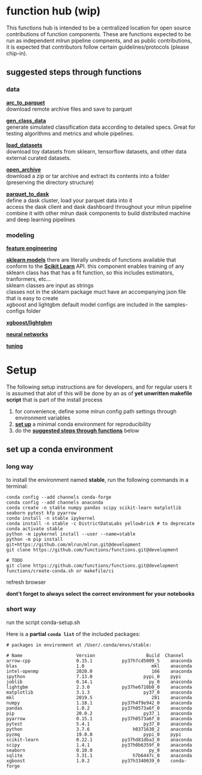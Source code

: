 # function hub (wip)


This functions hub is intended to be a centralized location for open source contributions of function components.  These are functions expected to be run as independent mlrun pipeline compnents, and as public contributions, it is expected that contributors follow certain guidelines/protocols (please chip-in).

## suggested steps through functions

### data

**[arc_to_parquet]()**<br>
download remote archive files and save to parquet

**[gen_class_data]()**<br>
generate simulated classification data according to detailed specs.  Great for testing algorithms and metrics and whole pipelines.

**[load_datasets]()**<br>
download toy datasets from sklearn, tensorflow datasets, and other data external curated datasets.

**[open_archive]()**<br>
download a zip or tar archive and extract its contents into a folder (preserving the directory structure)

**[parquet_to_dask]()**<br>
define a dask cluster, load your parquet data into it<br>
access the dask client and dask dashboard throughout your mlrun pipeline<br>
combine it with other mlrun dask components to build distributed machine and deep learning pipelines

### modeling

**[feature engineering]()**

**[sklearn models]()**
there are literally undreds of functions available that conform to the **[Scikit Learn]()** API. 
this component enables training of any sklearn class has that has a fit function, so this includes estimators, tranformers, etc...<br>
sklearn classes are input as strings<br>
classes not in the sklearn package muct have an accompanying json file that is easy to create<br>
xgboost and lightgbm default model configs are included in the samples-configs folder<br>

**[xgboost/lightgbm]()**

**[neural networks]()**

**[tuning]()**


# Setup

The following setup instructions are for developers, and for regular users it is assumed that alot of this will be done by an as of **yet unwritten makefile script** that is part of the install process

1. for convenience, define some mlrun config path settings through environment variables
2. **[set up](#setup)** a minimal conda environment for reproducibility
3. do the **[suggested steps through functions](#suggetsed)** below

## set up a conda environment

### long way

to install the environment named **stable**, run the following commands in a terminal:

    conda config --add channels conda-forge
    conda config --add channels anaconda
    conda create -n stable numpy pandas scipy scikit-learn matplotlib seaborn pytest kfp pyarrow
    conda install -n stable ipykernel
    conda install -n stable -c DistrictDataLabs yellowbrick # to deprecate
    conda activate stable
    python -m ipykernel install --user --name=stable
    python -m pip install git+https://github.com/mlrun/mlrun.git@development
    git clone https://github.com/functions/functions.git@development
    
    # TODO
    git clone https://github.com/functions/functions.git@development
    functions/create-conda.sh or makefile/ci 

refresh browser

**dont't forget to always select the correct environment for your notebooks**

### short way

run the script conda-setup.sh

Here is a **partial `conda list`** of the included packages:

    # packages in environment at /User/.conda/envs/stable: 

    # Name                    Version                   Build  Channel 
    arrow-cpp                 0.15.1           py37h7cd5009_5    anaconda 
    blas                      1.0                         mkl    anaconda 
    intel-openmp              2020.0                      166    anaconda 
    ipython                   7.13.0                   pypi_0    pypi 
    joblib                    0.14.1                     py_0    anaconda 
    lightgbm                  2.3.0            py37he6710b0_0    anaconda 
    matplotlib                3.1.3                    py37_0    anaconda 
    mkl                       2019.5                      281    anaconda 
    numpy                     1.18.1           py37h4f9e942_0    anaconda 
    pandas                    1.0.2            py37h0573a6f_0    anaconda 
    pip                       20.0.2                   py37_1    anaconda 
    pyarrow                   0.15.1           py37h0573a6f_0    anaconda 
    pytest                    5.4.1                    py37_0    anaconda 
    python                    3.7.6                h0371630_2    anaconda 
    pyzmq                     19.0.0                   pypi_0    pypi 
    scikit-learn              0.22.1           py37hd81dba3_0    anaconda 
    scipy                     1.4.1            py37h0b6359f_0    anaconda 
    seaborn                   0.10.0                     py_0    anaconda 
    sqlite                    3.31.1               h7b6447c_0    anaconda 
    xgboost                   1.0.2            py37h3340039_0    conda-forge